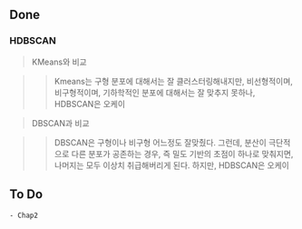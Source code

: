 ## Done

### HDBSCAN

> KMeans와 비교

> > Kmeans는 구형 분포에 대해서는 잘 클러스터링해내지만, 비선형적이며, 비구형적이며, 기하학적인 분포에 대해서는 잘 맞추지 못하나, HDBSCAN은 오케이

> DBSCAN과 비교

> > DBSCAN은 구형이나 비구형 어느정도 잘맞췄다. 그런데, 분산이 극단적으로 다른 분포가 공존하는 경우, 즉 밀도 기반의 초점이 하나로 맞춰지면, 나머지는 모두 이상치 취급해버리게 된다. 하지만, HDBSCAN은 오케이

## To Do

	- Chap2
